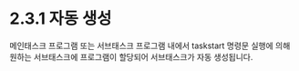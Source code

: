 # 2.3.1 자동 생성

메인태스크 프로그램 또는 서브태스크 프로그램 내에서 taskstart 명령문 실행에 의해 원하는 서브태스크에 프로그램이 할당되어 서브태스크가 자동 생성됩니다.
